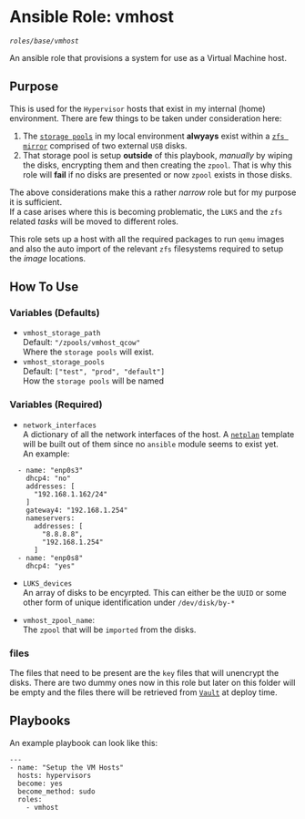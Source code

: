 # Ansible Role: vmhost
*`roles/base/vmhost`*

An ansible role that provisions a system for use as a Virtual Machine host.

## Purpose

This is used for the `Hypervisor` hosts that exist in my internal (home) environment. 
There are few things to be taken under consideration here: 
  01) The [`storage pools`](https://libvirt.org/storage.html) in my local environment **alwyays** exist within a [`zfs mirror`](https://docs.oracle.com/cd/E19253-01/819-5461/gamss/index.html) comprised of two external `USB` disks.
  02) That storage pool is setup **outside** of this playbook, *manually* by wiping the disks, encrypting them and then creating the `zpool`. That is why this role will **fail** if no disks are presented or now `zpool` exists in those disks. 

The above considerations make this a rather *narrow* role but for my purpose it is sufficient.  
If a case arises where this is becoming problematic, the `LUKS` and the `zfs` related *tasks* will be moved to different roles. 

This role sets up a host with all the required packages to run `qemu` images and also the auto import of the relevant `zfs` filesystems required to setup the *image* locations. 

## How To Use

### Variables (Defaults)

- `vmhost_storage_path`  
        Default: `"/zpools/vmhost_qcow"`  
        Where the `storage pools` will exist. 
- `vmhost_storage_pools`  
        Default: `["test", "prod", "default"]`  
        How the `storage pools` will be named

### Variables (Required)

- `network_interfaces`  
  A dictionary of all the network interfaces of the host. A [`netplan`](https://netplan.io/reference) template will be built out of them since no `ansible` module seems to exist yet.   
  An example:

```
  - name: "enp0s3"
    dhcp4: "no"
    addresses: [
      "192.168.1.162/24"
    ]
    gateway4: "192.168.1.254"
    nameservers:
      addresses: [
        "8.8.8.8",
        "192.168.1.254"
      ]
  - name: "enp0s8"
    dhcp4: "yes"
```

- `LUKS_devices`  
    An array of disks to be encyrpted. This can either be the `UUID` or some other form of unique identification under `/dev/disk/by-*`

- `vmhost_zpool_name`:  
    The `zpool` that will be `imported` from the disks. 

### files
The files that need to be present are the `key` files that will unencrypt the disks. There are two dummy ones now in this role but later on this folder will be empty and the files there will be retrieved from [`Vault`](https://www.vaultproject.io/) at deploy  time. 


## Playbooks

An example playbook can look like this:
```
---
- name: "Setup the VM Hosts"
  hosts: hypervisors
  become: yes
  become_method: sudo
  roles:
    - vmhost
```
